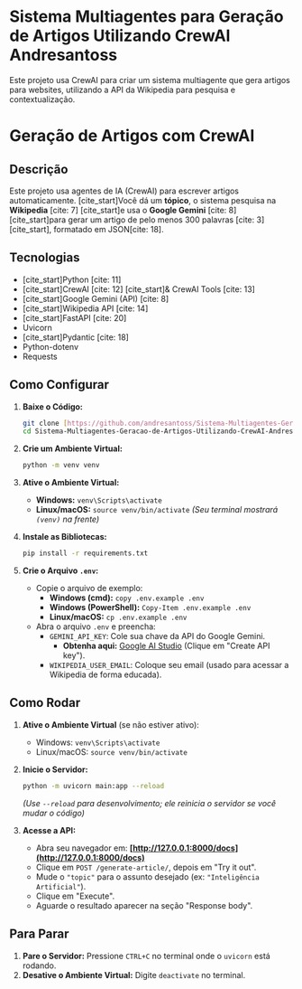 # Sistema Multiagentes para Geração de Artigos Utilizando CrewAI Andresantoss
Este projeto usa CrewAI para criar um sistema multiagente que gera artigos para websites, utilizando a API da Wikipedia para pesquisa e contextualização.

# Geração de Artigos com CrewAI

## Descrição

Este projeto usa agentes de IA (CrewAI) para escrever artigos automaticamente. [cite_start]Você dá um **tópico**, o sistema pesquisa na **Wikipedia** [cite: 7] [cite_start]e usa o **Google Gemini** [cite: 8] [cite_start]para gerar um artigo de pelo menos 300 palavras [cite: 3][cite_start], formatado em JSON[cite: 18].

## Tecnologias

* [cite_start]Python [cite: 11]
* [cite_start]CrewAI [cite: 12] [cite_start]& CrewAI Tools [cite: 13]
* [cite_start]Google Gemini (API) [cite: 8]
* [cite_start]Wikipedia API [cite: 14]
* [cite_start]FastAPI [cite: 20]
* Uvicorn
* [cite_start]Pydantic [cite: 18]
* Python-dotenv
* Requests

## Como Configurar

1.  **Baixe o Código:**
    ```bash
    git clone [https://github.com/andresantoss/Sistema-Multiagentes-Geracao-de-Artigos-Utilizando-CrewAI-Andresantoss.git](https://github.com/andresantoss/Sistema-Multiagentes-Geracao-de-Artigos-Utilizando-CrewAI-Andresantoss.git)
    cd Sistema-Multiagentes-Geracao-de-Artigos-Utilizando-CrewAI-Andresantoss
    ```

2.  **Crie um Ambiente Virtual:**
    ```bash
    python -m venv venv
    ```

3.  **Ative o Ambiente Virtual:**
    * **Windows:** `venv\Scripts\activate`
    * **Linux/macOS:** `source venv/bin/activate`
    *(Seu terminal mostrará `(venv)` na frente)*

4.  **Instale as Bibliotecas:**
    ```bash
    pip install -r requirements.txt
    ```

5.  **Crie o Arquivo `.env`:**
    * Copie o arquivo de exemplo:
        * **Windows (cmd):** `copy .env.example .env`
        * **Windows (PowerShell):** `Copy-Item .env.example .env`
        * **Linux/macOS:** `cp .env.example .env`
    * Abra o arquivo `.env` e preencha:
        * `GEMINI_API_KEY`: Cole sua chave da API do Google Gemini.
            * **Obtenha aqui:** [Google AI Studio](https://aistudio.google.com/app/apikey) (Clique em "Create API key").
        * `WIKIPEDIA_USER_EMAIL`: Coloque seu email (usado para acessar a Wikipedia de forma educada).

## Como Rodar

1.  **Ative o Ambiente Virtual** (se não estiver ativo):
    * Windows: `venv\Scripts\activate`
    * Linux/macOS: `source venv/bin/activate`

2.  **Inicie o Servidor:**
    ```bash
    python -m uvicorn main:app --reload 
    ```
    *(Use `--reload` para desenvolvimento; ele reinicia o servidor se você mudar o código)*

3.  **Acesse a API:**
    * Abra seu navegador em: **[http://127.0.0.1:8000/docs](http://127.0.0.1:8000/docs)**
    * Clique em `POST /generate-article/`, depois em "Try it out".
    * Mude o `"topic"` para o assunto desejado (ex: `"Inteligência Artificial"`).
    * Clique em "Execute".
    * Aguarde o resultado aparecer na seção "Response body".

## Para Parar

1.  **Pare o Servidor:** Pressione `CTRL+C` no terminal onde o `uvicorn` está rodando.
2.  **Desative o Ambiente Virtual:** Digite `deactivate` no terminal.

